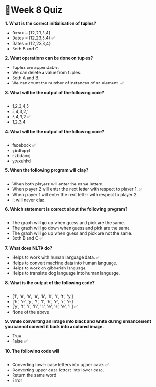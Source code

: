 # 📌Week 8 Quiz

**1. What is the correct initialisation of tuples?**
- Dates = [12,23,3,4]
- Dates = (12,23,3,4)  ✅
- Dates = {12,23,3,4}
- Both B and C

**2. What operations can be done on tuples?**
- Tuples are appendable.
- We can delete a value from tuples.
- Both A and B.
- We can count the number of instances of an element.  ✅

**3. What will be the output of the following code?**

<img src="https://storage.googleapis.com/swayam-node1-production.appspot.com/assets/img/noc22_cs31/JOC_W8_Q3.PNG" alt="">
	
- 1,2,3,4,5
- 5,4,3,2,1
- 5,4,3,2  ✅
- 1,2,3,4

**4. What will be the output of the following code?**

<img src="https://storage.googleapis.com/swayam-node1-production.appspot.com/assets/img/noc22_cs31/JOC_W8_Q4.PNG" alt="">

- facebook  ✅
- gbdfcppl
- ezbdannj
- ytvxuhhd

**5. When the following program will clap?**

<img src="https://storage.googleapis.com/swayam-node1-production.appspot.com/assets/img/noc22_cs31/JOC_W8_Q5.PNG" alt="">
	
- When both players will enter the same letters.
- When player 2 will enter the next letter with respect to player 1.  ✅
- When player 1 will enter the next letter with respect to player 2.
- It will never clap.

**6. Which statement is correct about the following program?** 

<img src="https://storage.googleapis.com/swayam-node1-production.appspot.com/assets/img/noc22_cs31/JOC_W8_Q6.PNG" alt="">
	
- The graph will go up when guess and pick are the same.
- The graph will go down when guess and pick are the same.
- The graph will go up when guess and pick are not the same.
- Both B and C  ✅

**7. What does NLTK do?**
- Helps to work with human language data.  ✅
- Helps to convert machine data into human language.
- Helps to work on gibberish language.
- Helps to translate dog language into human language.

**8. What is the output of the following code?**

<img src="https://storage.googleapis.com/swayam-node1-production.appspot.com/assets/img/noc22_cs31/JOC_w8_Q8.PNG" alt="">
	
- ['!', 'e', 'e', 'e', 'h', 'h', 'r', 't', 'y']
- ['h', 'e', 'y', '!', 't', 'h', 'e', 'r', 'e']
- ['y', 't', 'r', 'h', 'h', 'e', 'e', 'e', '!']  ✅
- None of the above

**9. While converting an image into black and white during enhancement you cannot convert it back into a colored image.**
- True
- False  ✅

**10. The following code will**

<img src="https://storage.googleapis.com/swayam-node1-production.appspot.com/assets/img/noc22_cs31/JOC_W8_Q10.PNG" alt="">

- Converting lower case letters into upper case.  ✅
- Converting upper case letters into lower case.
- Return the same word
- Error
